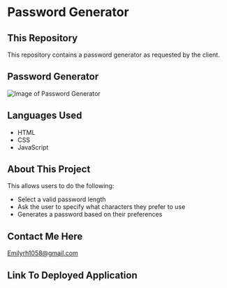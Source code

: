 # Password Generator

## This Repository
This repository contains a password generator as requested by the client.

## Password Generator
![Image of Password Generator](.\projects\password-generator\Develop)


## Languages Used
* HTML 
* CSS
* JavaScript

## About This Project
This allows users to do the following:

* Select a valid password length
* Ask the user to specify what characters they prefer to use
* Generates a password based on their preferences 


##  Contact Me Here
Emilyrh1058@gmail.com

## Link To Deployed Application 
